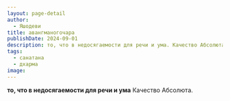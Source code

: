 ```yaml
---
layout: page-detail
author:
  - Яшодеви
title: авангманогочара
publishDate: 2024-09-01
description: то, что в недосягаемости для речи и ума. Качество Абсолюта.
tags:
  - санатана
  - дхарма
image:
---
```


__то, что в недосягаемости для речи и ума__ Качество Абсолюта.

